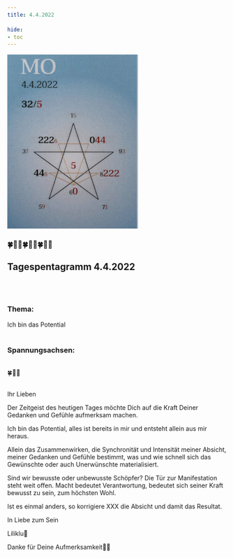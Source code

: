 ```yaml
---
title: 4.4.2022

hide:
- toc
---
```



<style>
img {
  width: 300px;
  max-width: 99%
}
</style>

![](/img/2022/2022-04-04.png)
### 🍀🦋💚🍀🦋💚🍀🦋💚

## **Tagespentagramm 4.4.2022**
<br><br>
### **Thema:**
Ich bin das Potential
<br><br>

### **Spannungsachsen:**  
<br>
🍀🦋💚
<br><br>

Ihr Lieben

Der Zeitgeist des heutigen Tages möchte Dich auf die Kraft Deiner Gedanken und Gefühle aufmerksam machen.

Ich bin das Potential, alles ist bereits in mir und entsteht allein aus mir heraus.

Allein das Zusammenwirken, die Synchronität und Intensität meiner Absicht, meiner Gedanken und Gefühle bestimmt, was und wie schnell sich das Gewünschte oder auch Unerwünschte materialisiert.

Sind wir bewusste oder unbewusste Schöpfer? Die Tür zur Manifestation steht weit offen. Macht bedeutet Verantwortung, bedeutet sich seiner Kraft bewusst zu sein, zum höchsten Wohl.

Ist es einmal anders, so korrigiere XXX die Absicht und damit das Resultat.

In Liebe zum Sein

Liliklu🦋

Danke für Deine Aufmerksamkeit🙏💕
